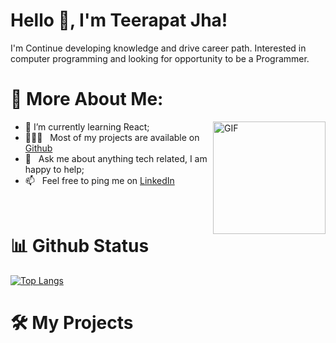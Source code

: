 #  Hello 👋, I'm Teerapat Jha!

I'm Continue developing knowledge and drive career path. Interested in computer programming and looking for opportunity to be a Programmer.


# 🧐  More About Me:
<img align="right" alt="GIF" src="https://raw.githubusercontent.com/rahul-jha98/rahul-jha98/main/techstack.gif" width="180px"/>

- 🌱  I’m currently learning React;
- 👨🏻‍💻 &nbsp; Most of my projects are available on [Github](https://github.com/titlebuu?tab=repositories)
- 💬 &nbsp; Ask me about anything tech related, I am happy to help;
- 📫 &nbsp; Feel free to ping me on [LinkedIn](https://www.linkedin.com/in/teerapat-wongsa-521759204/)

<br>

# 📊 Github Status
[![Top Langs](https://github-readme-stats.vercel.app/api/top-langs/?username=titlebuu&layout=compact)](https://github.com/titlebuu/github-readme-stats)


# 🛠️ My Projects

